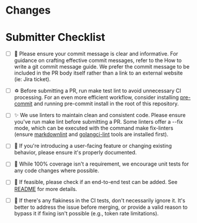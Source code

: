 # Changes <!-- 🎉🎉🎉 Thank you for the PR!!! 🎉🎉🎉 -->

<!-- Describe your changes here- ideally you can get that description straight from
your descriptive commit message(s)! -->

# Submitter Checklist

- [ ] 📝 Please ensure your commit message is clear and informative. For guidance on crafting effective commit messages, refer to the How to write a git commit message guide. We prefer the commit message to be included in the PR body itself rather than a link to an external website (ie: Jira ticket).

- [ ] ♽ Before submitting a PR, run make test lint to avoid unnecessary CI processing. For an even more efficient workflow, consider installing [pre-commit](https://pre-commit.com/) and running pre-commit install in the root of this repository.

- [ ] ✨ We use linters to maintain clean and consistent code. Please ensure you've run make lint before submitting a PR. Some linters offer a --fix mode, which can be executed with the command make fix-linters (ensure [markdownlint](https://github.com/DavidAnson/markdownlint) and [golangci-lint](https://github.com/golangci/golangci-lint) tools are installed first).

- [ ] 📖 If you're introducing a user-facing feature or changing existing behavior, please ensure it's properly documented.

- [ ] 🧪 While 100% coverage isn't a requirement, we encourage unit tests for any code changes where possible.

- [ ] 🎁 If feasible, please check if an end-to-end test can be added. See [README](https://github.com/openshift-pipelines/pipelines-as-code/blob/main/test/README.md) for more details.

- [ ] 🔎 If there's any flakiness in the CI tests, don't necessarily ignore it. It's better to address the issue before merging, or provide a valid reason to bypass it if fixing isn't possible (e.g., token rate limitations).
